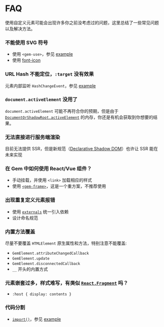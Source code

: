 # FAQ

使用自定义元素可能会出现许多你之前没考虑过的问题，这里总结了一些常见问题以及解决方法。

### 不能使用 SVG 符号

- 使用 `<gem-use>`，参见 [example](https://github.com/mantou132/gem/tree/master/src/examples/svg-icon)
- 使用 [font-icon](https://css-tricks.com/html-for-icon-font-usage/)

### URL Hash 不能定位，`:target` 没有效果

元素内部监听 `HashChangeEvent`，参见 [example](https://github.com/mantou132/gem/tree/master/src/examples/hash)

### `document.activeElement` 没用了

`document.activeElement` 可能不再符合你的预期，但是由于 [`DocumentOrShadowRoot.activeElement`](https://developer.mozilla.org/en-US/docs/Web/API/DocumentOrShadowRoot/activeElement) 的内存，你还是有机会获取到你想要的结果。

### 无法直接进行服务端渲染

目前无法提供 SSR，但是新规范（[Declarative Shadow DOM](https://github.com/w3c/webcomponents/blob/gh-pages/proposals/Declarative-Shadow-DOM.md)）也许让 SSR 能在未来实现

### 在 Gem 中如何使用 React/Vue 组件？

- 手动挂载，并使用 `<link>` 加载相应的样式
- 使用 [`<gem-frame>`](https://github.com/mantou132/gem-frame)，这是一个重方案，不推荐使用

### 出现重复定义元素报错

- 使用 [`externals`](https://webpack.js.org/configuration/externals/) 统一引入依赖
- 设计命名规范

### 内置方法覆盖

尽量不要覆盖 `HTMLElement` 原生属性和方法，特别注意不能覆盖:

- `GemElement.attributeChangedCallback`
- `GemElement.update`
- `GemElement.disconnectedCallback`
- `__` 开头的内置方式

### 元素嵌套过多，样式难写，有类似 [`React.Fragment`](https://reactjs.org/docs/fragments.html) 吗？

- `:host { display: contents }`

### 代码分割

- [`import()`](https://developer.mozilla.org/en-US/docs/Web/JavaScript/Reference/Statements/import#Dynamic_Imports)，参见 [example](https://github.com/mantou132/gem/tree/master/src/examples/multi-page)

